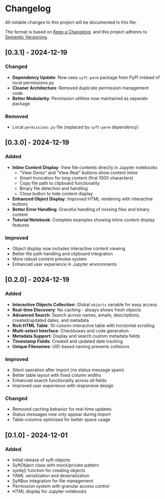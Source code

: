 # Changelog

All notable changes to this project will be documented in this file.

The format is based on [Keep a Changelog](https://keepachangelog.com/en/1.0.0/),
and this project adheres to [Semantic Versioning](https://semver.org/spec/v2.0.0.html).

## [0.3.1] - 2024-12-19

### Changed
- **Dependency Update**: Now uses `syft-perm` package from PyPI instead of local permissions.py
- **Cleaner Architecture**: Removed duplicate permission management code
- **Better Modularity**: Permission utilities now maintained as separate package

### Removed
- Local `permissions.py` file (replaced by `syft-perm` dependency)

## [0.3.0] - 2024-12-19

### Added
- **Inline Content Display**: View file contents directly in Jupyter notebooks
  - "View Demo" and "View Real" buttons show content inline  
  - Smart truncation for long content (first 1000 characters)
  - Copy file path to clipboard functionality
  - Binary file detection and handling
  - Close button to hide content display
- **Enhanced Object Display**: Improved HTML rendering with interactive buttons
- **Better Error Handling**: Graceful handling of missing files and binary content
- **Tutorial Notebook**: Complete examples showing inline content display features

### Improved
- Object display now includes interactive content viewing
- Better file path handling and clipboard integration
- More robust content preview system
- Enhanced user experience in Jupyter environments

## [0.2.0] - 2024-12-19

### Added
- **Interactive Objects Collection**: Global `objects` variable for easy access
- **Real-time Discovery**: No caching - always shows fresh objects
- **Advanced Search**: Search across names, emails, descriptions, created/updated dates, and metadata
- **Rich HTML Table**: 10-column interactive table with horizontal scrolling
- **Multi-select Interface**: Checkboxes and code generation
- **Metadata Support**: Display and search custom metadata fields
- **Timestamp Fields**: Created and updated date tracking
- **Unique Filenames**: UID-based naming prevents collisions

### Improved
- Silent operation after import (no status message spam)
- Better table layout with fixed column widths
- Enhanced search functionality across all fields
- Improved user experience with responsive design

### Changed
- Removed caching behavior for real-time updates
- Status messages now only appear during import
- Table columns optimized for better space usage

## [0.1.0] - 2024-12-01

### Added
- Initial release of syft-objects
- SyftObject class with mock/private pattern
- syobj() function for creating objects
- YAML serialization and deserialization
- SyftBox integration for file management
- Permission system with granular access control
- HTML display for Jupyter notebooks 